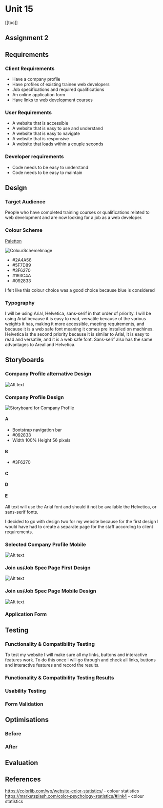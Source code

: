 # Unit 15

[[toc]]

## Assignment 2

## Requirements

### Client Requirements

+ Have a company profile
+ Have profiles of existing trainee web developers
+ Job specifications and required qualifications
+ An online application form
+ Have links to web development courses

### User Requirements

+ A website that is accessible
+ A website that is easy to use and understand
+ A website that is easy to navigate
+ A website that is responsive
+ A website that loads within a couple seconds 

### Developer requirements

+ Code needs to be easy to understand
+ Code needs to be easy to maintain

## Design

### Target Audience

People who have completed training courses or qualifications related to web development and are now looking for a job as a web developer.

### Colour Scheme

[Paletton](https://paletton.com/#uid=13q0u0kh5hca9roeDmlmgeJriag)

![ColourSchemeImage](assets/img/CScheme.PNG)

+ #2A4A56
+ #5F7D89
+ #3F6270
+ #193C4A
+ #092833

I felt like this colour choice was a good choice because blue is considered

### Typography

I will be using Arial, Helvetica, sans-serif in that order of priority. I will be using Arial because it is easy to read, versatile because of the various weights it has, making it more accessible, meeting requirements, and because it is a web safe font meaning it comes pre installed on machines. Helvetica is the second priority because it is similar to Arial, It is easy to read and versatile, and it is a web safe font. Sans-serif also has the same advantages to Areal and Helvetica.

## Storyboards

### Company Profile alternative Design

![Alt text](assets/img/CompanyProfileOld.PNG)

### Company Profile Design

![Storyboard for Company Profile](<assets/img/Frame 1.png>)

#### A

+ Bootstrap navigation bar
+ #092833
+ Width 100% Height 56 pixels

#### B

+ #3F6270

#### C

#### D

#### E

All text will use the Arial font and should it not be available the Helvetica, or sans-serif fonts.

I decided to go with design two for my website because for the first design I would have had to create a separate page for the staff according to client requirements.

### Selected Company Profile Mobile

![Alt text](<assets/img/Frame 1 (1).png>)

### Join us/Job Spec Page First Design

![Alt text](assets/img/1121.png)

### Join us/Job Spec Page Mobile Design

![Alt text](assets/img/JobMobile.png)

### Application Form

## Testing

### Functionality & Compatibility Testing

To test my website I will make sure all my links, buttons and interactive features work. To do this once I will go through and check all links, buttons and interactive features and record the results.

### Functionality & Compatibility Testing Results

### Usability Testing

### Form Validation

## Optimisations

### Before

### After

## Evaluation

## References

https://colorlib.com/wp/website-color-statistics/ - colour statistics
https://marketsplash.com/color-psychology-statistics/#link4 - colour statistics